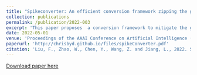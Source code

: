 ```yaml
---
title: "Spikeconverter: An efficient conversion framework zipping the gap between artificial neural networks and spiking neural networks"
collection: publications
permalink: /publication/2022-003
excerpt: 'This paper proposes  a conversion framework to mitigate the gap between the activation value of source ANN and the generated spike train of target SNN.'
date: 2022-05-01
venue: 'Proceedings of the AAAI Conference on Artificial Intelligence (AAAI)'
paperurl: 'http://chrisbyd.github.io/files/spikeConverter.pdf'
citation: 'Liu, F., Zhao, W., Chen, Y., Wang, Z. and Jiang, L., 2022. Spikeconverter: An efficient conversion framework zipping the gap between artificial neural networks and spiking neural networks. In Proceedings of the AAAI Conference on Artificial Intelligence.'
---
```



[Download paper here](http://chrisbyd.github.io/files/spikeConverter.pdf)
